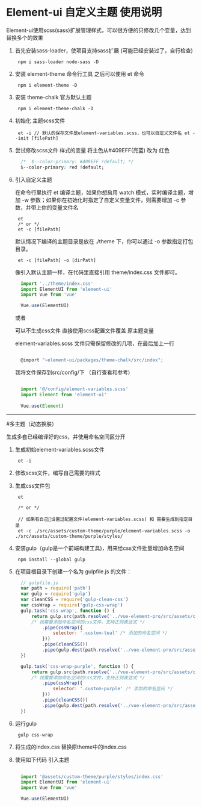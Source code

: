 
# Element-ui 自定义主题 使用说明

Element-ui使用scss(sass)扩展管理样式，可以很方便的只修改几个变量，达到替换多个的效果

1. 首先安装sass-loader，使项目支持sass扩展 (可能已经安装过了，自行检查)

        npm i sass-loader node-sass -D

2. 安装 element-theme 命令行工具 之后可以使用 et 命令
      
        npm i element-theme -D

3. 安装 theme-chalk  官方默认主题

        npm i element-theme-chalk -D

4. 初始化 主题scss文件
	
        et -i // 默认的保存文件是element-variables.scss，也可以自定义文件名 et --init [filePath]

5. 尝试修改scss文件 样式的变量 将主色从#409EFF(亮蓝) 改为 红色

      ````css
        /*  $--color-primary: #409EFF !default; */  
        $--color-primary: red !default;
      ````
		
6. 引入自定义主题

	在命令行里执行 et 编译主题，如果你想启用 watch 模式，实时编译主题，增加 -w 参数；如果你在初始化时指定了自定义变量文件，则需要增加 -c 参数，并带上你的变量文件名

        et  
        /* or */
        et -c [filePath]

    默认情况下编译的主题目录是放在 ./theme 下，你可以通过 -o 参数指定打包目录。

        et -c [filePath] -o [dirPath]  


    像引入默认主题一样，在代码里直接引用 theme/index.css 文件即可。

      ````js
        import '../theme/index.css'
        import ElementUI from 'element-ui'
        import Vue from 'vue'

        Vue.use(ElementUI)
      ````

    或者
    
    可以不生成css文件 直接使用scss配置文件覆盖 原主题变量

	  element-variables.scss 文件只需保留修改的几项，在最后加上一行

      ````js

        @import "~element-ui/packages/theme-chalk/src/index";

      ````

	  我将文件保存到src/config/下 （自行查看和参考)

      ````js

        import '@/config/element-variables.scss'
        import Element from 'element-ui'
	      
        Vue.use(Element)

      ````
-----

#多主题（动态换肤）

生成多套已经编译好的css，并使用命名空间区分开

1. 生成初始element-variables.scss文件

        et -i

2. 修改scss文件，编写自己需要的样式

3. 生成css文件包

        et 

        /* or */
        
        // 如果有自己设置过配置文件(element-variables.scss) 和 需要生成到指定目录
        et -c ./src/assets/custom-theme/purple/element-variables.scss -o ./src/assets/custom-theme/purple/styles/

4. 安装gulp（gulp是一个前端构建工具)，用来给css文件批量增加命名空间

        npm install --global gulp

5. 在项目根目录下创建一个名为 gulpfile.js 的文件：

      ````javascript
        // gulpfile.js
        var path = require('path')
        var gulp = require('gulp')
        var cleanCSS = require('gulp-clean-css')
        var cssWrap = require('gulp-css-wrap')
        gulp.task('css-wrap', function () {
            return gulp.src(path.resolve('../vue-element-pro/src/assets/custom-theme/teal/styles/index.css'))
            /* 找需要添加命名空间的css文件，支持正则表达式 */
                .pipe(cssWrap({
                    selector: '.custom-teal' /* 添加的命名空间 */
                }))
                .pipe(cleanCSS())
                .pipe(gulp.dest(path.resolve('../vue-element-pro/src/assets/custom-theme/teal/styles'))) /* 存放的目录 */
        })

        gulp.task('css-wrap-purple', function () {
            return gulp.src(path.resolve('../vue-element-pro/src/assets/custom-theme/purple/styles/index.css'))
            /* 找需要添加命名空间的css文件，支持正则表达式 */
                .pipe(cssWrap({
                    selector: '.custom-purple' /* 添加的命名空间 */
                }))
                .pipe(cleanCSS())
                .pipe(gulp.dest(path.resolve('../vue-element-pro/src/assets/custom-theme/purple/styles'))) /* 存放的目录 */
        })
      ````

6. 运行gulp

        gulp css-wrap

7.  将生成的index.css 替换原theme中的index.css

8.  使用如下代码 引入主题 

      ````js
        
        import '@assets/custom-theme/purple/styles/index.css'
        import ElementUI from 'element-ui'
        import Vue from 'vue'

        Vue.use(ElementUI)

      ````



